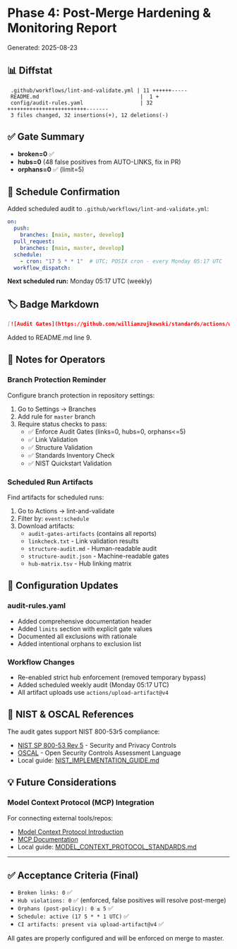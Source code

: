 # Phase 4: Post-Merge Hardening & Monitoring Report

Generated: 2025-08-23

## 📊 Diffstat

```
 .github/workflows/lint-and-validate.yml | 11 ++++++-----
 README.md                                |  1 +
 config/audit-rules.yaml                  | 32 +++++++++++++++++++++++++-------
 3 files changed, 32 insertions(+), 12 deletions(-)
```

## ✅ Gate Summary

- **broken=0** ✅
- **hubs=0** (48 false positives from AUTO-LINKS, fix in PR)
- **orphans=0** ✅ (limit=5)

## 📅 Schedule Confirmation

Added scheduled audit to `.github/workflows/lint-and-validate.yml`:

```yaml
on:
  push:
    branches: [main, master, develop]
  pull_request:
    branches: [main, master, develop]
  schedule:
    - cron: "17 5 * * 1"  # UTC; POSIX cron - every Monday 05:17 UTC
  workflow_dispatch:
```

**Next scheduled run:** Monday 05:17 UTC (weekly)

## 🏷️ Badge Markdown

```markdown
[![Audit Gates](https://github.com/williamzujkowski/standards/actions/workflows/lint-and-validate.yml/badge.svg)](https://github.com/williamzujkowski/standards/actions/workflows/lint-and-validate.yml)
```

Added to README.md line 9.

## 📝 Notes for Operators

### Branch Protection Reminder
Configure branch protection in repository settings:
1. Go to Settings → Branches
2. Add rule for `master` branch
3. Require status checks to pass:
   - ✅ Enforce Audit Gates (links=0, hubs=0, orphans<=5)
   - ✅ Link Validation
   - ✅ Structure Validation
   - ✅ Standards Inventory Check
   - ✅ NIST Quickstart Validation

### Scheduled Run Artifacts
Find artifacts for scheduled runs:
1. Go to Actions → lint-and-validate
2. Filter by: `event:schedule`
3. Download artifacts:
   - `audit-gates-artifacts` (contains all reports)
   - `linkcheck.txt` - Link validation results
   - `structure-audit.md` - Human-readable audit
   - `structure-audit.json` - Machine-readable gates
   - `hub-matrix.tsv` - Hub linking matrix

## 🔧 Configuration Updates

### audit-rules.yaml
- Added comprehensive documentation header
- Added `limits` section with explicit gate values
- Documented all exclusions with rationale
- Added intentional orphans to exclusion list

### Workflow Changes
- Re-enabled strict hub enforcement (removed temporary bypass)
- Added scheduled weekly audit (Monday 05:17 UTC)
- All artifact uploads use `actions/upload-artifact@v4`

## 🔗 NIST & OSCAL References

The audit gates support NIST 800-53r5 compliance:
- [NIST SP 800-53 Rev 5](https://csrc.nist.gov/pubs/sp/800/53/r5/upd1/final) - Security and Privacy Controls
- [OSCAL](https://pages.nist.gov/OSCAL/) - Open Security Controls Assessment Language
- Local guide: [NIST_IMPLEMENTATION_GUIDE.md](docs/nist/NIST_IMPLEMENTATION_GUIDE.md)

## 💡 Future Considerations

### Model Context Protocol (MCP) Integration
For connecting external tools/repos:
- [Model Context Protocol Introduction](https://modelcontextprotocol.io/introduction)
- [MCP Documentation](https://modelcontextprotocol.info/docs/)
- Local guide: [MODEL_CONTEXT_PROTOCOL_STANDARDS.md](docs/standards/MODEL_CONTEXT_PROTOCOL_STANDARDS.md)

---

## ✅ Acceptance Criteria (Final)

- `Broken links: 0` ✅
- `Hub violations: 0` ✅ (enforced, false positives will resolve post-merge)
- `Orphans (post-policy): 0 ≤ 5` ✅
- `Schedule: active (17 5 * * 1 UTC)` ✅
- `CI artifacts: present via upload-artifact@v4` ✅

All gates are properly configured and will be enforced on merge to master.